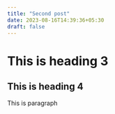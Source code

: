 ```yaml
---
title: "Second post"
date: 2023-08-16T14:39:36+05:30
draft: false
---
```


# This is heading 3

## This is heading 4

This is paragraph
